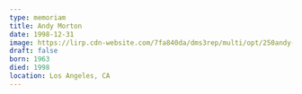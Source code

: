 ```yaml
---
type: memoriam
title: Andy Morton
date: 1998-12-31
image: https://lirp.cdn-website.com/7fa840da/dms3rep/multi/opt/250andy-morton-1920w.jpg
draft: false
born: 1963
died: 1998
location: Los Angeles, CA
---
```

